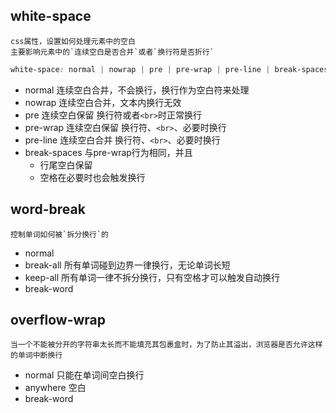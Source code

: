 ## white-space

    css属性，设置如何处理元素中的空白
    主要影响元素中的`连续空白是否合并`或者`换行符是否折行`

```css
white-space: normal | nowrap | pre | pre-wrap | pre-line | break-spaces;
```

+ normal 连续空白合并，不会换行，换行作为空白符来处理
+ nowrap 连续空白合并，文本内换行无效
+ pre 连续空白保留 换行符或者`<br>`时正常换行
+ pre-wrap 连续空白保留 换行符、`<br>`、必要时换行
+ pre-line 连续空白合并 换行符、`<br>`、必要时换行
+ break-spaces 与pre-wrap行为相同，并且
  + 行尾空白保留
  + 空格在必要时也会触发换行
  
## word-break

    控制单词如何被`拆分换行`的

+ normal
+ break-all 所有单词碰到边界一律换行，无论单词长短
+ keep-all 所有单词一律不拆分换行，只有空格才可以触发自动换行
+ break-word

## overflow-wrap

    当一个不能被分开的字符串太长而不能填充其包裹盒时，为了防止其溢出，浏览器是否允许这样的单词中断换行

+ normal 只能在单词间空白换行
+ anywhere 空白
+ break-word  
